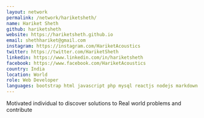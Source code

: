 ```yaml
---
layout: network
permalink: /network/hariketsheth/
name: Hariket Sheth
github: hariketsheth
website: https://hariketsheth.github.io
email: shethhariket@gmail.com
instagram: https://instagram.com/HariketAcoustics
twitter: https://twitter.com/HariketSheth
linkedin: https://www.linkedin.com/in/hariketsheth
facebook: https://www.facebook.com/HariketAcoustics
country: India
location: World
role: Web Developer
languages: bootstrap html javascript php mysql reactjs nodejs markdown js css3 html5
---
```


Motivated individual to discover solutions to Real world problems and contribute

